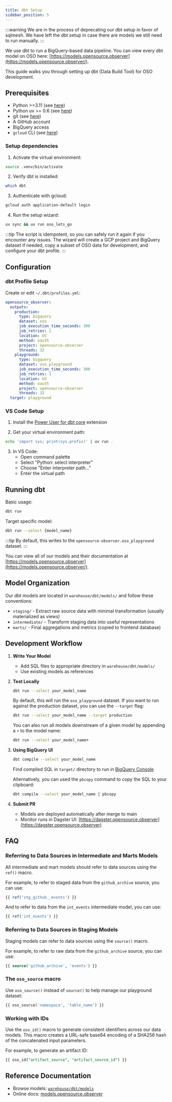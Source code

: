 ```yaml
---
title: dbt Setup
sidebar_position: 5
---
```


:::warning
We are in the process of deprecating our dbt setup in favor of sqlmesh.
We have left the dbt setup in case there are models we still need to run
manually.
:::

We use dbt to run a BigQuery-based data pipeline.
You can view every dbt model on OSO here:
[https://models.opensource.observer](https://models.opensource.observer/).

This guide walks you through setting up dbt (Data Build Tool) for OSO development.

## Prerequisites

- Python >=3.11 (see [here](https://www.python.org/downloads/))
- Python uv >= 0.6 (see [here](https://pypi.org/project/uv/))
- git (see [here](https://github.com/git-guides/install-git))
- A GitHub account
- BigQuery access
- `gcloud` CLI (see [here](https://cloud.google.com/sdk/docs/install))

### Setup dependencies

1. Activate the virtual environment:

```bash
source .venv/bin/activate
```

2. Verify dbt is installed:

```bash
which dbt
```

3. Authenticate with gcloud:

```bash
gcloud auth application-default login
```

4. Run the setup wizard:

```bash
uv sync && uv run oso_lets_go
```

:::tip
The script is idempotent, so you can safely run it again
if you encounter any issues.
The wizard will create a GCP project and BigQuery dataset if needed, copy a subset of OSO data for development, and configure your dbt profile.
:::

## Configuration

### dbt Profile Setup

Create or edit `~/.dbt/profiles.yml`:

```yaml
opensource_observer:
  outputs:
    production:
      type: bigquery
      dataset: oso
      job_execution_time_seconds: 300
      job_retries: 1
      location: US
      method: oauth
      project: opensource-observer
      threads: 32
    playground:
      type: bigquery
      dataset: oso_playground
      job_execution_time_seconds: 300
      job_retries: 1
      location: US
      method: oauth
      project: opensource-observer
      threads: 32
  target: playground
```

### VS Code Setup

1. Install the [Power User for dbt core](https://marketplace.visualstudio.com/items?itemName=innoverio.vscode-dbt-power-user) extension

2. Get your virtual environment path:

```bash
echo 'import sys; print(sys.prefix)' | uv run -
```

3. In VS Code:
   - Open command palette
   - Select "Python: select interpreter"
   - Choose "Enter interpreter path..."
   - Enter the virtual path

## Running dbt

Basic usage:

```bash
dbt run
```

Target specific model:

```bash
dbt run --select {model_name}
```

:::tip
By default, this writes to the `opensource-observer.oso_playground` dataset.
:::

You can view all of our models and their documentation at [https://models.opensource.observer](https://models.opensource.observer/).

## Model Organization

Our dbt models are located in `warehouse/dbt/models/` and follow these conventions:

- `staging/` - Extract raw source data with minimal transformation (usually materialized as views)
- `intermediate/` - Transform staging data into useful representations
- `marts/` - Final aggregations and metrics (copied to frontend database)

## Development Workflow

1. **Write Your Model**

   - Add SQL files to appropriate directory in `warehouse/dbt/models/`
   - Use existing models as references

2. **Test Locally**

   ```bash
   dbt run --select your_model_name
   ```

   By default, this will run the `oso_playground` dataset. If you want to run against the production dataset, you can use the `--target` flag:

   ```bash
   dbt run --select your_model_name --target production
   ```

   You can also run all models downstream of a given model by appending a `+` to the model name:

   ```bash
   dbt run --select your_model_name+
   ```

3. **Using BigQuery UI**

   ```bash
   dbt compile --select your_model_name
   ```

   Find compiled SQL in `target/` directory to run in [BigQuery Console](https://console.cloud.google.com/bigquery)

   Alternatively, you can used the `pbcopy` command to copy the SQL to your clipboard:

   ```bash
   dbt compile --select your_model_name | pbcopy
   ```

4. **Submit PR**
   - Models are deployed automatically after merge to main
   - Monitor runs in Dagster UI: [https://dagster.opensource.observer](https://dagster.opensource.observer)

## FAQ

### Referring to Data Sources in Intermediate and Marts Models

All intermediate and mart models should refer to data sources using the `ref()` macro.

For example, to refer to staged data from the `github_archive` source, you can use:

```sql
{{ ref('stg_github__events') }}
```

And to refer to data from the `int_events` intermediate model, you can use:

```sql
{{ ref('int_events') }}
```

### Referring to Data Sources in Staging Models

Staging models can refer to data sources using the `source()` macro.

For example, to refer to raw data from the `github_archive` source, you can use:

```sql
{{ source('github_archive', 'events') }}
```

### The `oso_source` macro

Use `oso_source()` instead of `source()` to help manage our playground dataset:

```sql
{{ oso_source('namespace', 'table_name') }}
```

### Working with IDs

Use the `oso_id()` macro to generate consistent identifiers across our data models. This macro creates a URL-safe base64 encoding of a SHA256 hash of the concatenated input parameters.

For example, to generate an artifact ID:

```sql
{{ oso_id("artifact_source", "artifact_source_id") }}
```

## Reference Documentation

- Browse models: [`warehouse/dbt/models`](https://github.com/opensource-observer/oso/tree/main/warehouse/dbt/models)
- Online docs: [models.opensource.observer](https://models.opensource.observer/)

